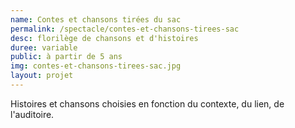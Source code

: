 ```yaml
---
name: Contes et chansons tirées du sac
permalink: /spectacle/contes-et-chansons-tirees-sac
desc: florilège de chansons et d'histoires
duree: variable
public: à partir de 5 ans
img: contes-et-chansons-tirees-sac.jpg
layout: projet
---
```


Histoires et chansons choisies en fonction du contexte, du lien, de l'auditoire.
